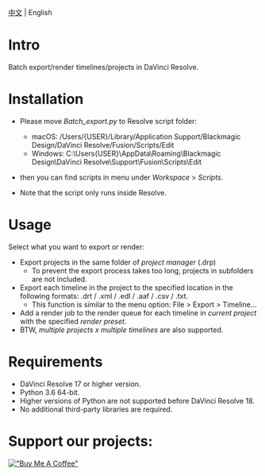 [中文](README.md) | English

# Intro
Batch export/render timelines/projects in DaVinci Resolve.

# Installation

- Please move *Batch_export.py* to Resolve script folder:
  - macOS: /Users/{USER}/Library/Application Support/Blackmagic Design/DaVinci Resolve/Fusion/Scripts/Edit
  - Windows: C:\Users\{USER}\AppData\Roaming\Blackmagic Design\DaVinci Resolve\Support\Fusion\Scripts\Edit

- then you can find scripts in menu under *Workspace* > *Scripts*.
- Note that the script only runs inside Resolve.

# Usage

Select what you want to export or render:

- Export projects in the same folder of *project manager* (.drp)
  - To prevent the export process takes too long, projects in subfolders are not included.
- Export each timeline in the project to the specified location in the following formats: .drt / .xml / .edl / .aaf / .csv / .txt.
  - This function is similar to the menu option: File > Export > Timeline...
- Add a render job to the render queue for each timeline in *current project* with the specified *render preset*.
- BTW, *multiple projects x multiple timelines* are also supported.

# Requirements

- DaVinci Resolve 17 or higher version.
- Python 3.6 64-bit.
- Higher versions of Python are not supported before DaVinci Resolve 18.
- No additional third-party libraries are required.

# Support our projects:

[!["Buy Me A Coffee"](https://www.buymeacoffee.com/assets/img/custom_images/orange_img.png)](https://www.buymeacoffee.com/zhanglaichi)
